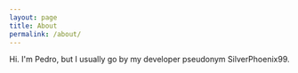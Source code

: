 ```yaml
---
layout: page
title: About
permalink: /about/
---
```

Hi. I'm Pedro, but I usually go by my developer pseudonym SilverPhoenix99.
